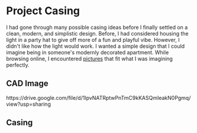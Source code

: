 
<h1>Project Casing</h1>
<p>I had gone through many possible casing ideas before I finally settled on a clean, modern, and simplistic design. Before, I had considered housing the light in a party hat to give off more of a fun and playful vibe.  However, I didn't like how the light would work. I wanted a simple design that I could imagine being in someone's modernly decorated apartment. While browsing online, I encountered <a href="https://www.lightology.com/index.php?module=prod_detail&prod_id=156196">pictures</a> that fit what I was imagining perfectly.</p>
<h2>CAD Image</h2>
https://drive.google.com/file/d/1IpvNATRptwPnTmC9kKASQmIeakN0Pgmq/view?usp=sharing
<h2>Casing</h2>
